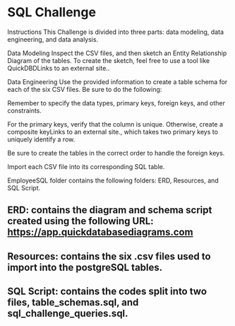 # SQL Challenge
Instructions
This Challenge is divided into three parts: data modeling, data engineering, and data analysis.

Data Modeling
Inspect the CSV files, and then sketch an Entity Relationship Diagram of the tables. To create the sketch, feel free to use a tool like QuickDBDLinks to an external site..

Data Engineering
Use the provided information to create a table schema for each of the six CSV files. Be sure to do the following:

Remember to specify the data types, primary keys, foreign keys, and other constraints.

For the primary keys, verify that the column is unique. Otherwise, create a composite keyLinks to an external site., which takes two primary keys to uniquely identify a row.

Be sure to create the tables in the correct order to handle the foreign keys.

Import each CSV file into its corresponding SQL table.

EmployeeSQL folder contains the following folders: ERD, Resources, and SQL Script.

## ERD: contains the diagram and schema script created using the following URL: https://app.quickdatabasediagrams.com

## Resources: contains the six .csv files used to import into the postgreSQL tables.

## SQL Script: contains the codes split into two files, table_schemas.sql, and sql_challenge_queries.sql.  
